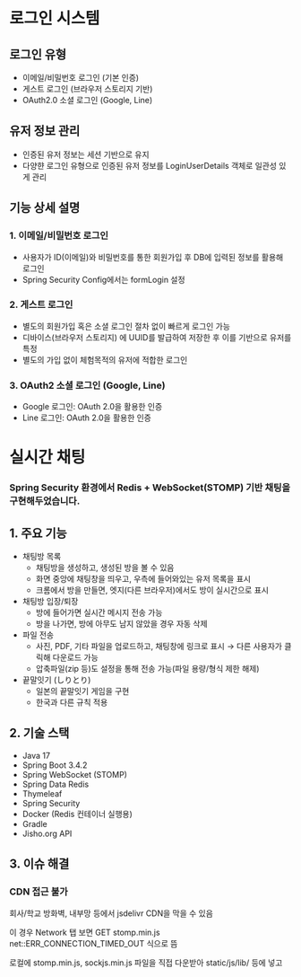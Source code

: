 # 로그인 시스템
## 로그인 유형
- 이메일/비밀번호 로그인 (기본 인증)
- 게스트 로그인 (브라우저 스토리지 기반)
- OAuth2.0 소셜 로그인 (Google, Line)
## 유저 정보 관리
- 인증된 유저 정보는 세션 기반으로 유지
- 다양햔 로그인 유형으로 인증된 유저 정보를 LoginUserDetails 객체로 일관성 있게 관리
## 기능 상세 설명
### 1. 이메일/비밀번호 로그인
- 사용자가 ID(이메일)와 비밀번호를 통한 회원가입 후 DB에 입력된 정보를 활용해 로그인
- Spring Security Config에서는 formLogin 설정
### 2. 게스트 로그인
- 별도의 회원가입 혹은 소셜 로그인 절차 없이 빠르게 로그인 가능
- 디바이스(브라우저 스토리지) 에 UUID를 발급하여 저장한 후 이를 기반으로 유저를 특정
- 별도의 가입 없이 체험목적의 유저에 적합한 로그인
### 3. OAuth2 소셜 로그인 (Google, Line)
- Google 로그인: OAuth 2.0을 활용한 인증
- Line 로그인: OAuth 2.0을 활용한 인증


# 실시간 채팅
### Spring Security 환경에서 Redis + WebSocket(STOMP) 기반 채팅을 구현해두었습니다.

## 1. 주요 기능
- 채팅방 목록
  - 채팅방을 생성하고, 생성된 방을 볼 수 있음
  - 화면 중앙에 채팅창을 띄우고, 우측에 들어와있는 유저 목록을 표시
  - 크롬에서 방을 만들면, 엣지(다른 브라우저)에서도 방이 실시간으로 표시
- 채팅방 입장/퇴장
  - 방에 들어가면 실시간 메시지 전송 가능
  - 방을  나가면, 방에 아무도 남지 않았을 경우 자동 삭제
- 파일 전송
  - 사진, PDF, 기타 파일을 업로드하고, 채팅창에 링크로 표시 → 다른 사용자가 클릭해 다운로드 가능
  - 압축파일(zip 등)도 설정을 통해 전송 가능(파일 용량/형식 제한 해제)
- 끝말잇기 (しりとり)
  - 일본의 끝말잇기 게임을 구현
  - 한국과 다른 규칙 적용

## 2. 기술 스택
- Java 17
- Spring Boot 3.4.2
- Spring WebSocket (STOMP)
- Spring Data Redis
- Thymeleaf
- Spring Security
- Docker (Redis 컨테이너 실행용)
- Gradle
- Jisho.org API

## 3. 이슈 해결
### CDN 접근 불가
회사/학교 방화벽, 내부망 등에서 jsdelivr CDN을 막을 수 있음

이 경우 Network 탭 보면 GET stomp.min.js net::ERR_CONNECTION_TIMED_OUT 식으로 뜸

로컬에 stomp.min.js, sockjs.min.js 파일을 직접 다운받아 static/js/lib/ 등에 넣고 <script src="/js/lib/stomp.min.js"> 식으로 로드해야 함

- 1.1 SockJS

  - GitHub 저장소에서 직접 다운로드

    SockJS GitHub: https://github.com/sockjs/sockjs-client
  
    Releases 탭에서 .min.js 파일을 다운받아도 되고, /dist 폴더에서 sockjs.min.js를 찾아 받을 수 있습니다.
  
  - CDN 주소에서 직접 다운로드

    브라우저로 https://cdn.jsdelivr.net/npm/sockjs-client@1/dist/sockjs.min.js 열기
  
    내용이 뜨면, 마우스 우클릭 → 다른 이름으로 저장 (Windows 기준)
  
    저장 시 이름을 sockjs.min.js 로 설정

- 1.2 StompJS

  - GitHub 저장소에서 직접 다운로드

    stompjs GitHub: https://github.com/stomp-js/stomp-websocket

  - CDN 주소에서 직접 다운로드

    예: https://cdn.jsdelivr.net/npm/stompjs@2.3.3/dist/stomp.min.js

    같은 방식으로 내용이 뜨면 우클릭 → “다른 이름으로 저장”

    저장 시 stomp.min.js 로 이름 지정


